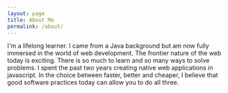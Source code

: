 ```yaml
---
layout: page
title: About Me
permalink: /about/
---
```


I'm a lifelong learner.  I came from a Java background but am now fully immersed in the world of web development.  The frontier nature of the web today is exciting.  There is so much to learn and so many ways to solve problems.  I spent the past two years creating native web applications in javascript.  In the choice between faster, better and cheaper, I believe that good software practices today can allow you to do all three.  

